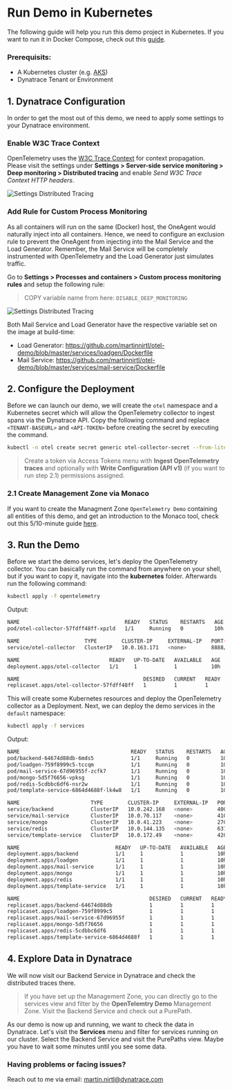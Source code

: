 # Run Demo in Kubernetes

The following guide will help you run this demo project in Kubernetes. If you want to run it in Docker Compose, check out this [guide](https://github.com/martinnirtl/otel-demo/tree/master/compose).

### Prerequisits:

- A Kubernetes cluster (e.g. [AKS](https://azure.microsoft.com/en-us/services/kubernetes-service/))
- Dynatrace Tenant or Environment

## 1. Dynatrace Configuration

In order to get the most out of this demo, we need to apply some settings to your Dynatrace environment.

### Enable W3C Trace Context

OpenTelemetry uses the [W3C Trace Context](https://www.w3.org/TR/trace-context) for context propagation. Please visit the settings under **Settings > Server-side service monitoring > Deep monitoring > Distributed tracing** and enable _Send W3C Trace Context HTTP headers_.

![Settings Distributed Tracing](https://raw.githubusercontent.com/martinnirtl/otel-demo/master/docs/img/settings-distributedtracing.png)

### Add Rule for Custom Process Monitoring

As all containers will run on the same (Docker) host, the OneAgent would naturally inject into all containers. Hence, we need to configure an exclusion rule to prevent the OneAgent from injecting into the Mail Service and the Load Generator. Remember, the Mail Service will be completely instrumented with OpenTelemetry and the Load Generator just simulates traffic.

Go to **Settings > Processes and containers > Custom process monitoring rules** and setup the following rule:

> COPY variable name from here: `DISABLE_DEEP_MONITORING`

![Settings Distributed Tracing](https://raw.githubusercontent.com/martinnirtl/otel-demo/master/docs/img/settings-customprocessmonitoringrules.png)

Both Mail Service and Load Generator have the respective variable set on the image at build-time:

- Load Generator: https://github.com/martinnirtl/otel-demo/blob/master/services/loadgen/Dockerfile
- Mail Service: https://github.com/martinnirtl/otel-demo/blob/master/services/mail-service/Dockerfile

## 2. Configure the Deployment

Before we can launch our demo, we will create the `otel` namespace and a Kubernetes secret which will allow the OpenTelemetry collector to ingest spans via the Dynatrace API. Copy the following command and replace `<TENANT-BASEURL>` and `<API-TOKEN>` before creating the secret by executing the command.

```bash
kubectl -n otel create secret generic otel-collector-secret --from-literal "OTEL_ENDPOINT_URL=<TENANT-BASEURL>/api/v2/otlp" --from-literal "OTEL_AUTH_HEADER=Api-Token <API-TOKEN>"
```

> Create a token via Access Tokens menu with **Ingest OpenTelemetry traces** and optionally with **Write Configuration (API v1)** (if you want to run step 2.1) permissions assigned.

### 2.1 Create Management Zone via Monaco

If you want to create the Managment Zone `OpenTelemetry Demo` containing all entities of this demo, and get an introduction to the Monaco tool, check out this 5/10-minute guide [here](https://github.com/martinnirtl/otel-demo/tree/master/monaco).

## 3. Run the Demo

Before we start the demo services, let's deploy the OpenTelemetry collector. You can basically run the command from anywhere on your shell, but if you want to copy it, navigate into the **kubernetes** folder. Afterwards run the following command:

```bash
kubectl apply -f opentelemetry
```

Output:

```bash
NAME                                  READY   STATUS    RESTARTS   AGE
pod/otel-collector-57fdff48ff-xpzld   1/1     Running   0          10h

NAME                     TYPE        CLUSTER-IP     EXTERNAL-IP   PORT(S)             AGE
service/otel-collector   ClusterIP   10.0.163.171   <none>        8888/TCP,4317/TCP   10h

NAME                             READY   UP-TO-DATE   AVAILABLE   AGE
deployment.apps/otel-collector   1/1     1            1           10h

NAME                                        DESIRED   CURRENT   READY   AGE
replicaset.apps/otel-collector-57fdff48ff   1         1         1       10h
```

This will create some Kubernetes resources and deploy the OpenTelemetry collector as a Deployment.
Next, we can deploy the demo services in the `default` namespace:

```bash
kubectl apply -f services
```

Output:

```bash
NAME                                    READY   STATUS    RESTARTS   AGE
pod/backend-64674d88db-6mds5            1/1     Running   0          10h
pod/loadgen-759f8999c5-tccqm            1/1     Running   0          10h
pod/mail-service-67d96955f-zcfk7        1/1     Running   0          10h
pod/mongo-5d5f76656-vpksg               1/1     Running   0          10h
pod/redis-5cdbbc6df6-nsr2w              1/1     Running   0          10h
pod/template-service-6864d4688f-lk4w8   1/1     Running   0          10h

NAME                       TYPE        CLUSTER-IP     EXTERNAL-IP   PORT(S)     AGE
service/backend            ClusterIP   10.0.242.168   <none>        4000/TCP    10h
service/mail-service       ClusterIP   10.0.70.117    <none>        4100/TCP    10h
service/mongo              ClusterIP   10.0.41.223    <none>        27017/TCP   10h
service/redis              ClusterIP   10.0.144.135   <none>        6379/TCP    10h
service/template-service   ClusterIP   10.0.172.49    <none>        4200/TCP    10h

NAME                               READY   UP-TO-DATE   AVAILABLE   AGE
deployment.apps/backend            1/1     1            1           10h
deployment.apps/loadgen            1/1     1            1           10h
deployment.apps/mail-service       1/1     1            1           10h
deployment.apps/mongo              1/1     1            1           10h
deployment.apps/redis              1/1     1            1           10h
deployment.apps/template-service   1/1     1            1           10h

NAME                                          DESIRED   CURRENT   READY   AGE
replicaset.apps/backend-64674d88db            1         1         1       10h
replicaset.apps/loadgen-759f8999c5            1         1         1       10h
replicaset.apps/mail-service-67d96955f        1         1         1       10h
replicaset.apps/mongo-5d5f76656               1         1         1       10h
replicaset.apps/redis-5cdbbc6df6              1         1         1       10h
replicaset.apps/template-service-6864d4688f   1         1         1       10h
```

## 4. Explore Data in Dynatrace

We will now visit our Backend Service in Dynatrace and check the distributed traces there.

> If you have set up the Management Zone, you can directly go to the services view and filter by the **OpenTelemtry Demo** Management Zone. Visit the Backend Service and check out a PurePath.

As our demo is now up and running, we want to check the data in Dynatrace. Let's visit the **Services** menu and filter for services running on our cluster. Select the Backend Service and visit the PurePaths view. Maybe you have to wait some minutes until you see some data.

### Having problems or facing issues?

Reach out to me via email: [martin.nirtl@dynatrace.com](mailto:martin.nirtl@dynatrace.com)
